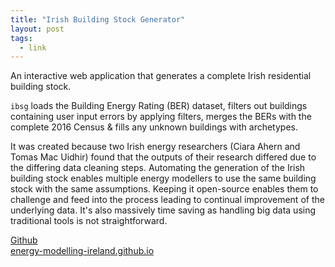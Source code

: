 ```yaml
---
title: "Irish Building Stock Generator"
layout: post
tags:
  - link
---
```

An interactive web application that generates a complete Irish residential building stock.  

`ibsg` loads the Building Energy Rating (BER) dataset, filters out buildings containing user input errors by applying filters, merges the BERs with the complete 2016 Census & fills any unknown buildings with archetypes.

It was created because two Irish energy researchers (Ciara Ahern and Tomas Mac Uidhir) found that the outputs of their research differed due to the differing data cleaning steps.  Automating the generation of the Irish building stock enables multiple energy modellers to use the same building stock with the same assumptions.   Keeping it open-source enables them to challenge and feed into the process leading to continual improvement of the underlying data.  It's also massively time saving as handling big data using traditional tools is not straightforward.

<div><a href="https://github.com/energy-modelling-ireland/ibsg" class="btn btn--primary">Github</a></div>

<div><a href="https://energy-modelling-ireland.github.io" class="btn btn--primary">energy-modelling-ireland.github.io</a></div>